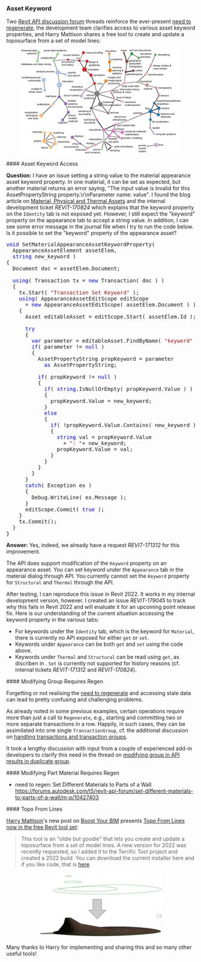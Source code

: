 <head>
<meta http-equiv="Content-Type" content="text/html; charset=utf-8">
<link rel="stylesheet" type="text/css" href="bc.css">
<script src="https://cdn.rawgit.com/google/code-prettify/master/loader/run_prettify.js" type="text/javascript"></script>
</head>

<!---

- Asset Keyword Access
  https://app.slack.com/client/T02NW42JD/C0SR6NAP8
  Ryuji Ogasawara, RuoQian Lu and Joe Qiao 

- need to regen:
  Set Different Materials to Parts of a Wall
  https://forums.autodesk.com/t5/revit-api-forum/set-different-materials-to-parts-of-a-wall/m-p/10427403

- need to regen:
  Modifying group in api results in duplicate group
  https://forums.autodesk.com/t5/revit-api-forum/modifying-group-in-api-results-in-duplicate-group/m-p/10374430

- New post on Boost Your BIM
  Topo From Lines now in the free Revit tool set
  by harrymattison
  This tool is an"oldie but goodie" that lets you create and update a toposurface from a set of model lines. A new version for 2022 was recently requested, so I added it to the Terrific Tool project and created a 2022 build. You can download the current installer here and if you like code, that is here
  https://bitbucket.org/BoostYourBIM/boostyourbimterrifictools/src/master/BoostYourBIMTerrificTools/TopoFromLines.cs
  https://bitbucket.org/BoostYourBIM/boostyourbimterrifictools/raw/cd5589e83a158f283774d7a5e9590f07d85c904a/Boost+Your+BIM+Terrific+Tools-SetupFiles/Boost+Your+BIM+Terrific+Tools.msi&data=04%7C01%7Cjeremy.tammik%40autodesk.com%7Ce709df334bc34c20e06f08d9371557e6%7C67bff79e7f914433a8e5c9252d2ddc1d%7C0%7C0%7C637601387077658469%7CUnknown%7CTWFpbGZsb3d8eyJWIjoiMC4wLjAwMDAiLCJQIjoiV2luMzIiLCJBTiI6Ik1haWwiLCJXVCI6Mn0%3D%7C1000&sdata=HBFqPbGzz8Js990PpjCS5UuexeYytjlaxnU/EIDMFTw%3D&reserved=0

twitter:

add #thebuildingcoder

Painting stairs and shooting for the beams with the #RevitAPI @AutodeskForge @AutodeskRevit #bim #DynamoBim #ForgeDevCon https://autode.sk/paintstair

Two Revit API discussion forum threads that I am currently involved in
&ndash; Painting stairs
&ndash; Ray tracing vs bounding box to find beams intersecting columns...

linkedin:

Painting stairs and shooting for the beams with the #RevitAPI

https://autode.sk/paintstair

Two Revit API discussion forum threads that I am currently involved in:

- Painting stairs
- Ray tracing vs bounding box to find beams intersecting columns...

#bim #DynamoBim #ForgeDevCon #Revit #API #IFC #SDK #AI #VisualStudio #Autodesk #AEC #adsk

the [Revit API discussion forum](http://forums.autodesk.com/t5/revit-api-forum/bd-p/160) thread

<center>
<img src="img/" alt="" title="" width="600"/>
<p style="font-size: 80%; font-style:italic"></p>
</center>

**Question:** 

**Answer:**

**Response:**  

Many thanks to  for this very helpful explanation!

-->

### Asset Keyword

Two [Revit API discussion forum](http://forums.autodesk.com/t5/revit-api-forum/bd-p/160) threads
reinforce the ever-present [need to regenerate](https://thebuildingcoder.typepad.com/blog/about-the-author.html#5.33),
the development team clarifies access to various asset keyword properties, and Harry Mattison shares a free tool to create and update a toposurface from a set of model lines:





<center>
<img src="img/keyword_clustering.png" alt="Keyword clustering" title="Keyword clustering" width="425"/> <!-- 850 -->
</center>

####<a name="2"></a> Asset Keyword Access

**Question:** I have an issue setting a string value to the material appearance asset keyword property.
In one material, it can be set as expected, but another material returns an error saying, "The input value is invalid for this AssetPropertyString property.\r\nParameter name: value".
I found the blog article
on [Material, Physical and Thermal Assets](https://thebuildingcoder.typepad.com/blog/2019/11/material-physical-and-thermal-assets.html) and the internal development ticket *REVIT-170824* which explains that the keyword property on the `Identity` tab is not exposed yet.
However, I still expect the "keyword" property on the appearance tab to accept a string value.
In addition, I can see some error message in the journal file when I try to run the code below.
Is it possible to set the "keyword" property of the appearance asset?

<pre class="code">
<span style="color:blue;">void</span>&nbsp;SetMaterialAppearanceAssetKeywordProperty(
&nbsp;&nbsp;AppearanceAssetElement&nbsp;assetElem,
&nbsp;&nbsp;<span style="color:blue;">string</span>&nbsp;new_keyword&nbsp;)
{
&nbsp;&nbsp;Document&nbsp;doc&nbsp;=&nbsp;assetElem.Document;

&nbsp;&nbsp;<span style="color:blue;">using</span>(&nbsp;Transaction&nbsp;tx&nbsp;=&nbsp;<span style="color:blue;">new</span>&nbsp;Transaction(&nbsp;doc&nbsp;)&nbsp;)
&nbsp;&nbsp;{
&nbsp;&nbsp;&nbsp;&nbsp;tx.Start(&nbsp;<span style="color:#a31515;">&quot;Transaction&nbsp;Set&nbsp;Keyword&quot;</span>&nbsp;);
&nbsp;&nbsp;&nbsp;&nbsp;<span style="color:blue;">using</span>(&nbsp;AppearanceAssetEditScope&nbsp;editScope&nbsp;
&nbsp;&nbsp;&nbsp;&nbsp;&nbsp;&nbsp;=&nbsp;<span style="color:blue;">new</span>&nbsp;AppearanceAssetEditScope(&nbsp;assetElem.Document&nbsp;)&nbsp;)
&nbsp;&nbsp;&nbsp;&nbsp;{
&nbsp;&nbsp;&nbsp;&nbsp;&nbsp;&nbsp;Asset&nbsp;editableAsset&nbsp;=&nbsp;editScope.Start(&nbsp;assetElem.Id&nbsp;);
 
&nbsp;&nbsp;&nbsp;&nbsp;&nbsp;&nbsp;<span style="color:blue;">try</span>
&nbsp;&nbsp;&nbsp;&nbsp;&nbsp;&nbsp;{
&nbsp;&nbsp;&nbsp;&nbsp;&nbsp;&nbsp;&nbsp;&nbsp;<span style="color:blue;">var</span>&nbsp;parameter&nbsp;=&nbsp;editableAsset.FindByName(&nbsp;<span style="color:#a31515;">&quot;keyword&quot;</span>&nbsp;);
&nbsp;&nbsp;&nbsp;&nbsp;&nbsp;&nbsp;&nbsp;&nbsp;<span style="color:blue;">if</span>(&nbsp;parameter&nbsp;!=&nbsp;<span style="color:blue;">null</span>&nbsp;)
&nbsp;&nbsp;&nbsp;&nbsp;&nbsp;&nbsp;&nbsp;&nbsp;{
&nbsp;&nbsp;&nbsp;&nbsp;&nbsp;&nbsp;&nbsp;&nbsp;&nbsp;&nbsp;AssetPropertyString&nbsp;propKeyword&nbsp;=&nbsp;parameter&nbsp;
&nbsp;&nbsp;&nbsp;&nbsp;&nbsp;&nbsp;&nbsp;&nbsp;&nbsp;&nbsp;&nbsp;&nbsp;<span style="color:blue;">as</span>&nbsp;AssetPropertyString;
 
&nbsp;&nbsp;&nbsp;&nbsp;&nbsp;&nbsp;&nbsp;&nbsp;&nbsp;&nbsp;<span style="color:blue;">if</span>(&nbsp;propKeyword&nbsp;!=&nbsp;<span style="color:blue;">null</span>&nbsp;)
&nbsp;&nbsp;&nbsp;&nbsp;&nbsp;&nbsp;&nbsp;&nbsp;&nbsp;&nbsp;{
&nbsp;&nbsp;&nbsp;&nbsp;&nbsp;&nbsp;&nbsp;&nbsp;&nbsp;&nbsp;&nbsp;&nbsp;<span style="color:blue;">if</span>(&nbsp;<span style="color:blue;">string</span>.IsNullOrEmpty(&nbsp;propKeyword.Value&nbsp;)&nbsp;)
&nbsp;&nbsp;&nbsp;&nbsp;&nbsp;&nbsp;&nbsp;&nbsp;&nbsp;&nbsp;&nbsp;&nbsp;{
&nbsp;&nbsp;&nbsp;&nbsp;&nbsp;&nbsp;&nbsp;&nbsp;&nbsp;&nbsp;&nbsp;&nbsp;&nbsp;&nbsp;propKeyword.Value&nbsp;=&nbsp;new_keyword;
&nbsp;&nbsp;&nbsp;&nbsp;&nbsp;&nbsp;&nbsp;&nbsp;&nbsp;&nbsp;&nbsp;&nbsp;}
&nbsp;&nbsp;&nbsp;&nbsp;&nbsp;&nbsp;&nbsp;&nbsp;&nbsp;&nbsp;&nbsp;&nbsp;<span style="color:blue;">else</span>
&nbsp;&nbsp;&nbsp;&nbsp;&nbsp;&nbsp;&nbsp;&nbsp;&nbsp;&nbsp;&nbsp;&nbsp;{
&nbsp;&nbsp;&nbsp;&nbsp;&nbsp;&nbsp;&nbsp;&nbsp;&nbsp;&nbsp;&nbsp;&nbsp;&nbsp;&nbsp;<span style="color:blue;">if</span>(&nbsp;!propKeyword.Value.Contains(&nbsp;new_keyword&nbsp;)&nbsp;)
&nbsp;&nbsp;&nbsp;&nbsp;&nbsp;&nbsp;&nbsp;&nbsp;&nbsp;&nbsp;&nbsp;&nbsp;&nbsp;&nbsp;{
&nbsp;&nbsp;&nbsp;&nbsp;&nbsp;&nbsp;&nbsp;&nbsp;&nbsp;&nbsp;&nbsp;&nbsp;&nbsp;&nbsp;&nbsp;&nbsp;<span style="color:blue;">string</span>&nbsp;val&nbsp;=&nbsp;propKeyword.Value&nbsp;
&nbsp;&nbsp;&nbsp;&nbsp;&nbsp;&nbsp;&nbsp;&nbsp;&nbsp;&nbsp;&nbsp;&nbsp;&nbsp;&nbsp;&nbsp;&nbsp;&nbsp;&nbsp;+&nbsp;<span style="color:#a31515;">&quot;:&nbsp;&quot;</span>+&nbsp;new_keyword;
&nbsp;&nbsp;&nbsp;&nbsp;&nbsp;&nbsp;&nbsp;&nbsp;&nbsp;&nbsp;&nbsp;&nbsp;&nbsp;&nbsp;&nbsp;&nbsp;propKeyword.Value&nbsp;=&nbsp;val;
&nbsp;&nbsp;&nbsp;&nbsp;&nbsp;&nbsp;&nbsp;&nbsp;&nbsp;&nbsp;&nbsp;&nbsp;&nbsp;&nbsp;}
&nbsp;&nbsp;&nbsp;&nbsp;&nbsp;&nbsp;&nbsp;&nbsp;&nbsp;&nbsp;&nbsp;&nbsp;}
&nbsp;&nbsp;&nbsp;&nbsp;&nbsp;&nbsp;&nbsp;&nbsp;&nbsp;&nbsp;}
&nbsp;&nbsp;&nbsp;&nbsp;&nbsp;&nbsp;&nbsp;&nbsp;}
&nbsp;&nbsp;&nbsp;&nbsp;&nbsp;&nbsp;}
&nbsp;&nbsp;&nbsp;&nbsp;&nbsp;&nbsp;<span style="color:blue;">catch</span>(&nbsp;Exception&nbsp;ex&nbsp;)
&nbsp;&nbsp;&nbsp;&nbsp;&nbsp;&nbsp;{
&nbsp;&nbsp;&nbsp;&nbsp;&nbsp;&nbsp;&nbsp;&nbsp;Debug.WriteLine(&nbsp;ex.Message&nbsp;);
&nbsp;&nbsp;&nbsp;&nbsp;&nbsp;&nbsp;}
&nbsp;&nbsp;&nbsp;&nbsp;&nbsp;&nbsp;editScope.Commit(&nbsp;<span style="color:blue;">true</span>&nbsp;);
&nbsp;&nbsp;&nbsp;&nbsp;}
&nbsp;&nbsp;&nbsp;&nbsp;tx.Commit();
&nbsp;&nbsp;}
}
</pre>

**Answer:** Yes, indeed, we already have a request *REVIT-171312* for this improvement.

The API does support modification of the `Keyword` property on an appearance asset.
You can set keyword under the `Appearance` tab in the material dialog through API.
You currently cannot set the `Keyword` property for `Structural` and `Thermal` through the API. 

After testing, I can reproduce this issue in Revit 2022.
It works in my internal development version, however.
I created an issue *REVIT-179045* to track why this fails in Revit 2022 and will evaluate it for an upcoming point release fix.
Here is our understanding of the current situation accessing the keyword property in the various tabs:

- For keywords under the `Identity` tab, which is the keyword for `Material`, there is currently no API exposed for either `get` or `set`.
- Keywords under `Appearance` can be both `get` and `set` using the code above.
- Keywords under `Thermal` and `Structural` can be read using `get`, as discriben
in [](https://thebuildingcoder.typepad.com/blog/2019/11/material-physical-and-thermal-assets.html).
`Set` is currently not supported for history reasons (cf. internal tickets *REVIT-171312* and *REVIT-170824*).

####<a name="3"></a> Modifying Group Requires Regen

Forgetting or not realising
the [need to regenerate](https://thebuildingcoder.typepad.com/blog/about-the-author.html#5.33) and
accessing stale data can lead to pretty confusing and challenging problems.

As already noted in some previous examples, certain operations require more than just a call to `Regenerate`, e.g., starting and committing two or more separate transactions in a row.
Happily, in such cases, they can be assimilated into one single `TransactionGroup`, cf. the additional discussion
on [handling transactions and transaction groups](https://thebuildingcoder.typepad.com/blog/about-the-author.html#5.50).

It took a lengthy discussion with input from a couple of experienced add-in developers to clarify this need in the thread
on [modifying group in API results in duplicate group](https://forums.autodesk.com/t5/revit-api-forum/modifying-group-in-api-results-in-duplicate-group/m-p/10374430).

####<a name="4"></a> Modifying Part Material Requires Regen

- need to regen:
  Set Different Materials to Parts of a Wall
  https://forums.autodesk.com/t5/revit-api-forum/set-different-materials-to-parts-of-a-wall/m-p/10427403




####<a name="5"></a> Topo From Lines

[Harry Mattison](https://twitter.com/BoostYourBIM)'s new post
on [Boost Your BIM](https://boostyourbim.wordpress.com) presents
[Topo From Lines now in the free Revit tool set](https://boostyourbim.wordpress.com/2021/06/24/topo-from-lines-now-in-the-free-revit-tool-set):

> This tool is an "oldie but goodie" that lets you create and update a toposurface from a set of model lines.
A new version for 2022 was recently requested, so I added it to the Terrific Tool project and created a 2022 build.
You can download the current installer here and if you like code, that is [here](https://bitbucket.org/BoostYourBIM/boostyourbimterrifictools/src/master/BoostYourBIMTerrificTools/TopoFromLines.cs).

<center>
<img src="img/topofromlinesscreenshot.jpg" alt="Topo from lines" title="Topo from lines" width="327"/> <!-- 654 -->
</center>

Many thanks to Harry for implementing and sharing this and so many other useful tools!
